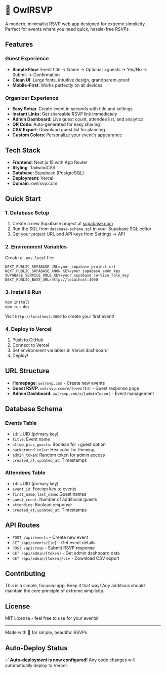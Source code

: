 # 🦉 OwlRSVP

A modern, minimalist RSVP web app designed for extreme simplicity. Perfect for events where you need quick, hassle-free RSVPs.

## Features

### Guest Experience
- **Simple Flow**: Event title → Name → Optional +guests → Yes/No → Submit → Confirmation
- **Clean UI**: Large fonts, intuitive design, grandparent-proof
- **Mobile-First**: Works perfectly on all devices

### Organizer Experience
- **Easy Setup**: Create event in seconds with title and settings
- **Instant Links**: Get shareable RSVP link immediately
- **Admin Dashboard**: Live guest count, attendee list, and analytics
- **QR Code**: Auto-generated for easy sharing
- **CSV Export**: Download guest list for planning
- **Custom Colors**: Personalize your event's appearance

## Tech Stack

- **Frontend**: Next.js 15 with App Router
- **Styling**: TailwindCSS
- **Database**: Supabase (PostgreSQL)
- **Deployment**: Vercel
- **Domain**: owlrsvp.com

## Quick Start

### 1. Database Setup

1. Create a new Supabase project at [supabase.com](https://supabase.com)
2. Run the SQL from `database-schema.sql` in your Supabase SQL editor
3. Get your project URL and API keys from Settings → API

### 2. Environment Variables

Create a `.env.local` file:

```env
NEXT_PUBLIC_SUPABASE_URL=your_supabase_project_url
NEXT_PUBLIC_SUPABASE_ANON_KEY=your_supabase_anon_key
SUPABASE_SERVICE_ROLE_KEY=your_supabase_service_role_key
NEXT_PUBLIC_BASE_URL=http://localhost:3000
```

### 3. Install & Run

```bash
npm install
npm run dev
```

Visit `http://localhost:3000` to create your first event!

### 4. Deploy to Vercel

1. Push to GitHub
2. Connect to Vercel
3. Set environment variables in Vercel dashboard
4. Deploy!

## URL Structure

- **Homepage**: `owlrsvp.com` - Create new events
- **Guest RSVP**: `owlrsvp.com/e/[eventId]` - Guest response page
- **Admin Dashboard**: `owlrsvp.com/a/[adminToken]` - Event management

## Database Schema

### Events Table
- `id`: UUID (primary key)
- `title`: Event name
- `allow_plus_guests`: Boolean for +guest option
- `background_color`: Hex color for theming
- `admin_token`: Random token for admin access
- `created_at`, `updated_at`: Timestamps

### Attendees Table
- `id`: UUID (primary key)
- `event_id`: Foreign key to events
- `first_name`, `last_name`: Guest names
- `guest_count`: Number of additional guests
- `attending`: Boolean response
- `created_at`, `updated_at`: Timestamps

## API Routes

- `POST /api/events` - Create new event
- `GET /api/events/[id]` - Get event details
- `POST /api/rsvp` - Submit RSVP response
- `GET /api/admin/[token]` - Get admin dashboard data
- `GET /api/admin/[token]/csv` - Download CSV export

## Contributing

This is a simple, focused app. Keep it that way! Any additions should maintain the core principle of extreme simplicity.

## License

MIT License - feel free to use for your events!

---

Made with 🦉 for simple, beautiful RSVPs

## Auto-Deploy Status
✅ **Auto-deployment is now configured!** Any code changes will automatically deploy to Vercel.